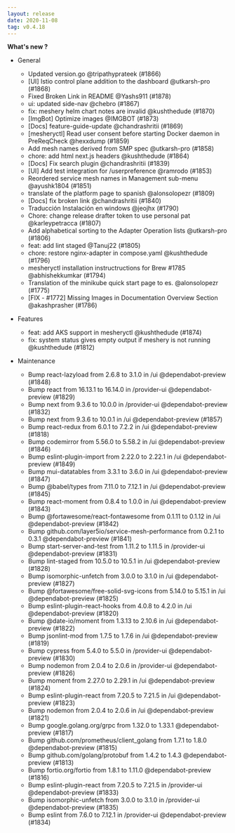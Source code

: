 ```yaml
---
layout: release
date: 2020-11-08
tag: v0.4.18
---
```


**What's new ?**

- General

  - Updated version.go @tripathyprateek (#1866)
  - [UI] Istio control plane addition to the dashboard @utkarsh-pro (#1868)
  - Fixed Broken Link in README @Yashs911 (#1878)
  - ui: updated side-nav @chebro (#1867)
  - fix: meshery helm chart notes are invalid @kushthedude (#1870)
  - [ImgBot] Optimize images @IMGBOT (#1873)
  - [Docs] feature-guide-update @chandrashritii (#1869)
  - [mesheryctl] Read user consent before starting Docker daemon in PreReqCheck @hexxdump (#1859)
  - Add mesh names derived from SMP spec @utkarsh-pro (#1858)
  - chore: add html next.js headers @kushthedude (#1864)
  - [Docs] Fix search plugin @chandrashritii (#1839)
  - [UI] Add test integration for /userpreference @ramrodo (#1853)
  - Reordered service mesh names in Management sub-menu @ayushk1804 (#1851)
  - translate of the platform page to spanish @alonsolopezr (#1809)
  - [Docs] fix broken link @chandrashritii (#1840)
  - Traducción Instalación en windows @jeojhx (#1790)
  - Chore: change release drafter token to use personal pat @karleypetracca (#1807)
  - Add alphabetical sorting to the Adapter Operation lists @utkarsh-pro (#1806)
  - feat: add lint staged @Tanuj22 (#1805)
  - chore: restore nginx-adapter in compose.yaml @kushthedude (#1796)
  - mesheryctl installation instructructions for Brew #1785 @abhishekkumkar (#1794)
  - Translation of the minikube quick start page to es. @alonsolopezr (#1775)
  - [FIX - #1772] Missing Images in Documentation Overview Section @akashprasher (#1786)

- Features

  - feat: add AKS support in mesheryctl @kushthedude (#1874)
  - fix: system status gives empty output if meshery is not running @kushthedude (#1812)

- Maintenance

  - Bump react-lazyload from 2.6.8 to 3.1.0 in /ui @dependabot-preview (#1848)
  - Bump react from 16.13.1 to 16.14.0 in /provider-ui @dependabot-preview (#1829)
  - Bump next from 9.3.6 to 10.0.0 in /provider-ui @dependabot-preview (#1832)
  - Bump next from 9.3.6 to 10.0.1 in /ui @dependabot-preview (#1857)
  - Bump react-redux from 6.0.1 to 7.2.2 in /ui @dependabot-preview (#1818)
  - Bump codemirror from 5.56.0 to 5.58.2 in /ui @dependabot-preview (#1846)
  - Bump eslint-plugin-import from 2.22.0 to 2.22.1 in /ui @dependabot-preview (#1849)
  - Bump mui-datatables from 3.3.1 to 3.6.0 in /ui @dependabot-preview (#1847)
  - Bump @babel/types from 7.11.0 to 7.12.1 in /ui @dependabot-preview (#1845)
  - Bump react-moment from 0.8.4 to 1.0.0 in /ui @dependabot-preview (#1843)
  - Bump @fortawesome/react-fontawesome from 0.1.11 to 0.1.12 in /ui @dependabot-preview (#1842)
  - Bump github.com/layer5io/service-mesh-performance from 0.2.1 to 0.3.1 @dependabot-preview (#1841)
  - Bump start-server-and-test from 1.11.2 to 1.11.5 in /provider-ui @dependabot-preview (#1831)
  - Bump lint-staged from 10.5.0 to 10.5.1 in /ui @dependabot-preview (#1828)
  - Bump isomorphic-unfetch from 3.0.0 to 3.1.0 in /ui @dependabot-preview (#1827)
  - Bump @fortawesome/free-solid-svg-icons from 5.14.0 to 5.15.1 in /ui @dependabot-preview (#1825)
  - Bump eslint-plugin-react-hooks from 4.0.8 to 4.2.0 in /ui @dependabot-preview (#1820)
  - Bump @date-io/moment from 1.3.13 to 2.10.6 in /ui @dependabot-preview (#1822)
  - Bump jsonlint-mod from 1.7.5 to 1.7.6 in /ui @dependabot-preview (#1819)
  - Bump cypress from 5.4.0 to 5.5.0 in /provider-ui @dependabot-preview (#1830)
  - Bump nodemon from 2.0.4 to 2.0.6 in /provider-ui @dependabot-preview (#1826)
  - Bump moment from 2.27.0 to 2.29.1 in /ui @dependabot-preview (#1824)
  - Bump eslint-plugin-react from 7.20.5 to 7.21.5 in /ui @dependabot-preview (#1823)
  - Bump nodemon from 2.0.4 to 2.0.6 in /ui @dependabot-preview (#1821)
  - Bump google.golang.org/grpc from 1.32.0 to 1.33.1 @dependabot-preview (#1817)
  - Bump github.com/prometheus/client_golang from 1.7.1 to 1.8.0 @dependabot-preview (#1815)
  - Bump github.com/golang/protobuf from 1.4.2 to 1.4.3 @dependabot-preview (#1813)
  - Bump fortio.org/fortio from 1.8.1 to 1.11.0 @dependabot-preview (#1816)
  - Bump eslint-plugin-react from 7.20.5 to 7.21.5 in /provider-ui @dependabot-preview (#1833)
  - Bump isomorphic-unfetch from 3.0.0 to 3.1.0 in /provider-ui @dependabot-preview (#1835)
  - Bump eslint from 7.6.0 to 7.12.1 in /provider-ui @dependabot-preview (#1834)

